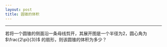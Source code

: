 ```yaml
---
layout: post
title: 圆锥的体积
---
```


------
若将一个圆锥的侧面沿一条母线剪开，其展开图是一个半径为2，圆心角为 $\frac{2\pi}{3})$ 的扇形，则该圆锥的体积为多少？